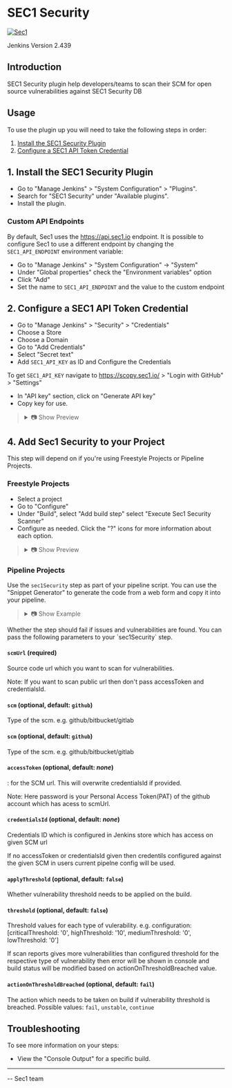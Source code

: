 # SEC1 Security

[![Sec1](https://sec1.io/wp-content/uploads/2024/01/rounded-logo-sec1-git.png)](https://sec1.io)

Jenkins Version 2.439

## Introduction

SEC1 Security plugin help developers/teams to scan their SCM for open source vulnerabilities against SEC1 Security DB

## Usage
To use the plugin up you will need to take the following steps in order:

1. [Install the SEC1 Security Plugin](#1-install-the-sec1-security-plugin)
2. [Configure a SEC1 API Token Credential](#2-configure-a-sec1-api-token-credential)

## 1. Install the SEC1 Security Plugin

- Go to "Manage Jenkins" > "System Configuration" > "Plugins".
- Search for "SEC1 Security" under "Available plugins".
- Install the plugin.

### Custom API Endpoints

By default, Sec1 uses the https://api.sec1.io endpoint. 
It is possible to configure Sec1 to use a different endpoint by changing the `SEC1_API_ENDPOINT` environment variable:

- Go to "Manage Jenkins" > "System Configuration" -> "System"
- Under "Global properties" check the "Environment variables" option
- Click "Add"
- Set the name to `SEC1_API_ENDPOINT` and the value to the custom endpoint


## 2. Configure a SEC1 API Token Credential

- Go to "Manage Jenkins" > "Security" > "Credentials"
- Choose a Store
- Choose a Domain
- Go to "Add Credentials"
- Select "Secret text"
- Add `SEC1_API_KEY` as ID and Configure the Credentials

To get `SEC1_API_KEY` navigate to https://scopy.sec1.io/ > "Login with GitHub" > "Settings" 
- In "API key" section, click on "Generate API key"
- Copy key for use.

<blockquote>
<details>
<summary>📷 Show Preview</summary>

![Sec1 API Token](docs/sec1-configuration-api-key.png)

</details>
</blockquote>

## 4. Add Sec1 Security to your Project

This step will depend on if you're using Freestyle Projects or Pipeline Projects.

### Freestyle Projects

- Select a project
- Go to "Configure"
- Under "Build", select "Add build step" select "Execute Sec1 Security Scanner"
- Configure as needed. Click the "?" icons for more information about each option.

<blockquote>
<details>
<summary>📷 Show Preview</summary>

![Basic configuration](docs/sec1-buildstep.png)

</details>
</blockquote>

### Pipeline Projects

Use the `sec1Security` step as part of your pipeline script. You can use the "Snippet Generator" to generate the code
from a web form and copy it into your pipeline.

<blockquote>
<details>
<summary>📷 Show Example</summary>

```groovy
pipeline {
  agent any

  stages {
    stage('Build') {
      steps {
        echo 'Building...'
      }
    }
    stage('Sec1 Security') {
            steps {
                script {
                    //Prepare your credentials which will be used to access the SCM url given to scanner
                    //This is optional if your SCM url is public
                    def creds
                    withCredentials([usernamePassword(credentialsId: 'CRED-ID', usernameVariable: 'USERNAME', passwordVariable: 'PASSWORD')]) {
                      creds = "${USERNAME}:${PASSWORD}"
                    }
                    sec1Security (
                        scmUrl: "<SCMURL>", 
                        scm: "<type-of-scm>", //e.g. github
                        accessToken: creds, //you can skip withCredentials and credentialsId as accessToken will take precedence over both
                        credentialsId: "CRED-ID", //if you pass this then you can skip above withCredentials section
                        applyThreshold: true,
                        threshold: [criticalThreshold: '0', highThreshold: '10'],
                        actionOnThresholdBreached: "unstable" //possible values are fail,unstable,continue. default: fail
                    )
                }
            }
        }
    stage('Deploy') {
      steps {
        echo 'Deploying...'
      }
    }
  }
}
```

</details>
</blockquote>
Whether the step should fail if issues and vulnerabilities are found.
You can pass the following parameters to your `sec1Security` step.

#### `scmUrl` (required)

Source code url which you want to scan for vulnerabilities.

Note: If you want to scan public url then don't pass accessToken and credentialsId.

#### `scm` (optional, default: `github`)

Type of the scm. e.g. github/bitbucket/gitlab

#### `scm` (optional, default: `github`)

Type of the scm. e.g. github/bitbucket/gitlab

#### `accessToken` (optional, default: *none*)

<username>:<password> for the SCM url. This will overwrite credentialsId if provided.

Note: Here password is your Personal Access Token(PAT) of the github account which has acess to scmUrl.

#### `credentialsId` (optional, default: *none*)

Credentials ID which is configured in Jenkins store which has access on given SCM url

If no accessToken or credentialsId given then credentils configured against the given SCM in users current pipelne config will be used.

#### `applyThreshold` (optional, default: `false`)

Whether vulnerability threshold needs to be applied on the build.

#### `threshold` (optional, default: `false`)

Threshold values for each type of vulerability. e.g. configuration:
[criticalThreshold: '0', highThreshold: '10', mediumThreshold: '0', lowThreshold: '0']

If scan reports gives more vulnerabilities than configured threshold for the respective type of vulnerability then error will be shown in console and build status will be modified based on actionOnThresholdBreached value.

#### `actionOnThresholdBreached` (optional, default: `fail`)

The action which needs to be taken on build if vulnerability threshold is breached. Possible values: `fail`, `unstable`, `continue`

## Troubleshooting

To see more information on your steps:

- View the "Console Output" for a specific build.

---

-- Sec1 team
